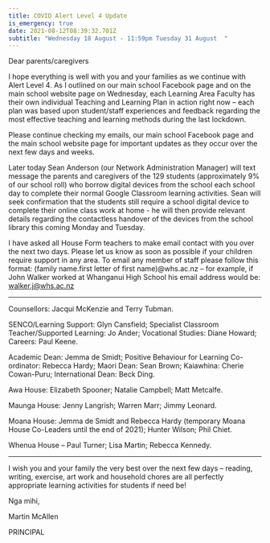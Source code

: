 ```yaml
---
title: COVID Alert Level 4 Update
is_emergency: true
date: 2021-08-12T08:39:32.701Z
subtitle: "Wednesday 18 August - 11:59pm Tuesday 31 August  "
---
```

Dear parents/caregivers



I hope everything is well with you and your families as we continue with Alert Level 4. As I outlined on our main school Facebook page and on the main school website page on Wednesday, each Learning Area Faculty has their own individual Teaching and Learning Plan in action right now – each plan was based upon student/staff experiences and feedback regarding the most effective teaching and learning methods during the last lockdown.



Please continue checking my emails, our main school Facebook page and the main school website page for important updates as they occur over the next few days and weeks.

Later today Sean Anderson (our Network Administration Manager) will text message the parents and caregivers of the 129 students (approximately 9% of our school roll) who borrow digital devices from the school each school day to complete their normal Google Classroom learning activities. Sean will seek confirmation that the students still require a school digital device to complete their online class work at home - he will then provide relevant details regarding the contactless handover of the devices from the school library this coming Monday and Tuesday.



I have asked all House Form teachers to make email contact with you over the next two days. Please let us know as soon as possible if your children require support in any area. To email any member of staff please follow this format: (family name.first letter of first name)@whs.ac.nz – for example, if John Walker worked at Whanganui High School his email address would be: walker.j@whs.ac.nz

---



Counsellors: Jacqui McKenzie and Terry Tubman.

SENCO/Learning Support: Glyn Cansfield; Specialist Classroom Teacher/Supported Learning: Jo Ander; Vocational Studies: Diane Howard; Careers: Paul Keene.


Academic Dean: Jemma de Smidt; Positive Behaviour for Learning Co-ordinator: Rebecca Hardy; Maori Dean: Sean Brown; Kaiawhina: Cherie Cowan-Puru; International Dean: Beck Ding.


Awa House: Elizabeth Spooner; Natalie Campbell; Matt Metcalfe.

Maunga House: Jenny Langrish; Warren Marr; Jimmy Leonard.

Moana House: Jemma de Smidt and Rebecca Hardy (temporary Moana House Co-Leaders until the end of 2021); Hunter Wilson; Phil Chiet.

Whenua House – Paul Turner; Lisa Martin; Rebecca Kennedy.


---

I wish you and your family the very best over the next few days – reading, writing, exercise, art work and household chores are all perfectly appropriate learning activities for students if need be!

Nga mihi,

Martin McAllen

PRINCIPAL